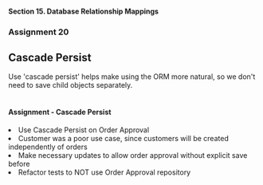#### Section 15. Database Relationship Mappings
### Assignment 20
##  Cascade Persist
Use 'cascade persist' helps make using the ORM more natural,
so we don't need to save child objects separately.
<br><br>
#### Assignment - Cascade Persist
<li> Use Cascade Persist on Order Approval
<li> Customer was a poor use case, since customers will be created independently of orders
<li> Make necessary updates to allow order approval without explicit save before
<li> Refactor tests to NOT use Order Approval repository